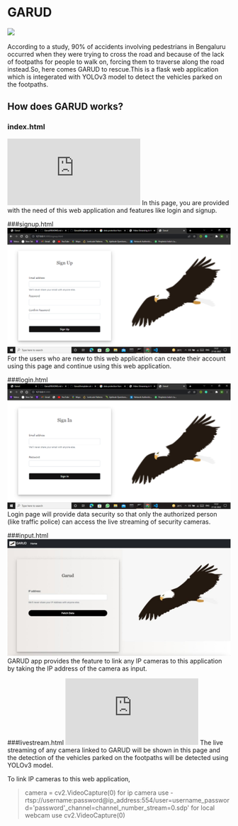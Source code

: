 # GARUD
![](https://github.com/meetika23/Garud/blob/main/garud/images/banner.jpg)

According to a study, 90% of accidents involving pedestrians in Bengaluru occurred when they were trying to cross the road and because of the lack of footpaths for people to walk on, forcing them to traverse along the road instead.So, here comes GARUD to rescue.This is a flask web application which is integerated with YOLOv3 model to detect the vehicles parked on the footpaths.

 
## How does  GARUD works?

### index.html
![](https://github.com/meetika23/Garud/blob/main/garud/index.html)
In this page, you are provided with the need of this web application and features like login and signup.

###signup.html
![](https://github.com/meetika23/Garud-NammaYatri-Submission/blob/master/static/ss/signup.png)
For the users who are new to this web application can create their account using this page and continue using this web application.

###login.html
![](https://github.com/meetika23/Garud-NammaYatri-Submission/blob/master/static/ss/login.png)
Login page will provide data security so that only the authorized person (like traffic police) can access the live streaming of security cameras.

###input.html
![](https://github.com/meetika23/Garud-NammaYatri-Submission/blob/master/static/ss/input.jpeg)
GARUD app provides the feature to link any IP cameras to this application by taking the IP address of the camera as input.

###livestream.html
![](https://github.com/meetika23/Garud-NammaYatri-Submission/blob/master/templates/livestream.html)
The live streaming of any camera linked  to GARUD will be shown in this page and the detection of the vehicles parked on the footpaths will be detected using YOLOv3 model.

To link IP cameras to this web application,
  
>camera = cv2.VideoCapture(0)
>for ip camera use - rtsp://username:password@ip_address:554/user=username_password='password'_channel=channel_number_stream=0.sdp' 
>for local webcam use cv2.VideoCapture(0)

